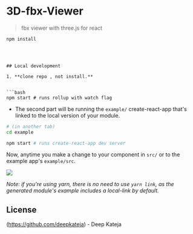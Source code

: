 # 3D-fbx-Viewer

> fbx viewer with three.js for react



```bash
npm install 
```


```



## Local development

1. **clone repo , not install.**


```bash
npm start # runs rollup with watch flag
```
- The second part will be running the `example/` create-react-app that's linked to the local version of your module.

```bash
# (in another tab)
cd example

npm start # runs create-react-app dev server
```

Now, anytime you make a change to your component in `src/` or to the example app's `example/src`.

![](https://media.giphy.com/media/12NUbkX6p4xOO4/giphy.gif)

*Note: if you're using yarn, there is no need to use `yarn link`, as the generated module's example includes a local-link by default.*

## License

(https://github.com/deepkateja) - Deep Kateja


